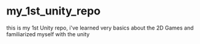 # my_1st_unity_repo
this is my 1st Unity repo, i've learned very basics about the 2D Games and familiarized myself with the unity
